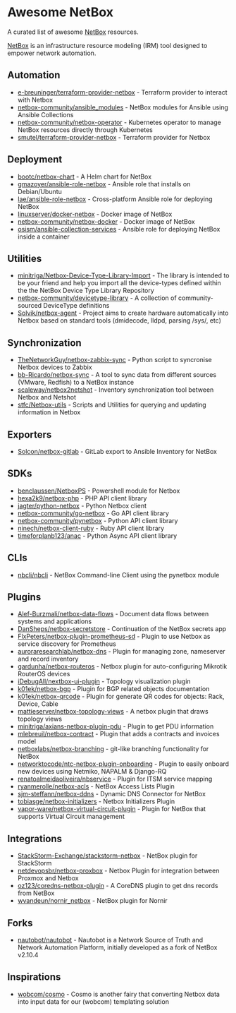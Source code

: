 # Awesome NetBox

A curated list of awesome [NetBox](https://github.com/netbox-community/netbox) resources.

[NetBox](https://github.com/netbox-community/netbox) is an infrastructure resource modeling (IRM) tool designed to empower network automation.

## Automation

* [e-breuninger/terraform-provider-netbox](https://github.com/e-breuninger/terraform-provider-netbox) - Terraform provider to interact with Netbox
* [netbox-community/ansible_modules](https://github.com/netbox-community/ansible_modules) - NetBox modules for Ansible using Ansible Collections
* [netbox-community/netbox-operator](https://github.com/netbox-community/netbox-operator) - Kubernetes operator to manage NetBox resources directly through Kubernetes
* [smutel/terraform-provider-netbox](https://github.com/smutel/terraform-provider-netbox) - Terraform provider for Netbox

## Deployment

* [bootc/netbox-chart](https://github.com/bootc/netbox-chart) - A Helm chart for NetBox
* [gmazoyer/ansible-role-netbox](https://github.com/gmazoyer/ansible-role-netbox) - Ansible role that installs on Debian/Ubuntu
* [lae/ansible-role-netbox](https://github.com/lae/ansible-role-netbox) - Cross-platform Ansible role for deploying NetBox
* [linuxserver/docker-netbox](https://github.com/linuxserver/docker-netbox) - Docker image of NetBox
* [netbox-community/netbox-docker](https://github.com/netbox-community/netbox-docker) - Docker image of NetBox
* [osism/ansible-collection-services](https://github.com/osism/ansible-collection-services) - Ansible role for deploying NetBox inside a container

## Utilities

* [minitriga/Netbox-Device-Type-Library-Import](https://github.com/minitriga/Netbox-Device-Type-Library-Import) - The library is intended to be your friend and help you import all the device-types defined within the the NetBox Device Type Library Repository
* [netbox-community/devicetype-library](https://github.com/netbox-community/devicetype-library) - A collection of community-sourced DeviceType definitions
* [Solvik/netbox-agent](https://github.com/Solvik/netbox-agent) - Project aims to create hardware automatically into Netbox based on standard tools (dmidecode, lldpd, parsing /sys/, etc)

## Synchronization

* [TheNetworkGuy/netbox-zabbix-sync](https://github.com/TheNetworkGuy/netbox-zabbix-sync) - Python script to syncronise Netbox devices to Zabbix
* [bb-Ricardo/netbox-sync](https://github.com/bb-Ricardo/netbox-sync) - A tool to sync data from different sources (VMware, Redfish) to a NetBox instance
* [scaleway/netbox2netshot](https://github.com/scaleway/netbox2netshot) - Inventory synchronization tool between Netbox and Netshot
* [stfc/Netbox-utils](https://github.com/stfc/Netbox-utils) - Scripts and Utilities for querying and updating information in Netbox

## Exporters

* [Solcon/netbox-gitlab](https://github.com/Solcon/netbox-gitlab) - GitLab export to Ansible Inventory for NetBox

## SDKs

* [benclaussen/NetboxPS](https://github.com/benclaussen/NetboxPS) - Powershell module for Netbox
* [hexa2k9/netbox-php](https://github.com/hexa2k9/netbox-php) - PHP API client library
* [jagter/python-netbox](https://github.com/jagter/python-netbox) - Python Netbox client
* [netbox-community/go-netbox](https://github.com/netbox-community/go-netbox) - Go API client library
* [netbox-community/pynetbox](https://github.com/netbox-community/pynetbox) - Python API client library
* [ninech/netbox-client-ruby](https://github.com/ninech/netbox-client-ruby) - Ruby API client library
* [timeforplanb123/anac](https://github.com/timeforplanb123/anac) - Python Async API client library

## CLIs

* [nbcli/nbcli](https://codeberg.org/nbcli/nbcli) - NetBox Command-line Client using the pynetbox module

## Plugins

* [Alef-Burzmali/netbox-data-flows](https://github.com/Alef-Burzmali/netbox-data-flows) - Document data flows between systems and applications
* [DanSheps/netbox-secretstore](https://github.com/DanSheps/netbox-secretstore) - Continuation of the NetBox secrets app
* [FlxPeters/netbox-plugin-prometheus-sd](https://github.com/FlxPeters/netbox-plugin-prometheus-sd) - Plugin to use Netbox as service discovery for Prometheus
* [auroraresearchlab/netbox-dns](https://github.com/auroraresearchlab/netbox-dns) - Plugin for managing zone, nameserver and record inventory
* [gardunha/netbox-routeros](https://github.com/gardunha/netbox-routeros) - Netbox plugin for auto-configuring Mikrotik RouterOS devices
* [iDebugAll/nextbox-ui-plugin](https://github.com/iDebugAll/nextbox-ui-plugin) - Topology visualization plugin
* [k01ek/netbox-bgp](https://github.com/k01ek/netbox-bgp) - Plugin for BGP related objects documentation
* [k01ek/netbox-qrcode](https://github.com/k01ek/netbox-qrcode) - Plugin for generate QR codes for objects: Rack, Device, Cable
* [mattieserver/netbox-topology-views](https://github.com/mattieserver/netbox-topology-views) - A netbox plugin that draws topology views
* [minitriga/axians-netbox-plugin-pdu](https://github.com/minitriga/axians-netbox-plugin-pdu) - Plugin to get PDU information
* [mlebreuil/netbox-contract](https://github.com/mlebreuil/netbox-contract) - Plugin that adds a contracts and invoices model
* [netboxlabs/netbox-branching](https://github.com/netboxlabs/netbox-branching) - git-like branching functionality for NetBox
* [networktocode/ntc-netbox-plugin-onboarding](https://github.com/networktocode/ntc-netbox-plugin-onboarding) - Plugin to easily onboard new devices using Netmiko, NAPALM & Django-RQ
* [renatoalmeidaoliveira/nbservice](https://github.com/renatoalmeidaoliveira/nbservice) - Plugin for ITSM service mapping
* [ryanmerolle/netbox-acls](https://github.com/ryanmerolle/netbox-acls) - NetBox Access Lists Plugin
* [sjm-steffann/netbox-ddns](https://github.com/sjm-steffann/netbox-ddns) - Dynamic DNS Connector for NetBox
* [tobiasge/netbox-initializers](https://github.com/tobiasge/netbox-initializers) - Netbox Initializers Plugin
* [vapor-ware/netbox-virtual-circuit-plugin](https://github.com/vapor-ware/netbox-virtual-circuit-plugin) - Plugin for NetBox that supports Virtual Circuit management

## Integrations

* [StackStorm-Exchange/stackstorm-netbox](https://github.com/StackStorm-Exchange/stackstorm-netbox) - NetBox plugin for StackStorm
* [netdevopsbr/netbox-proxbox](https://github.com/netdevopsbr/netbox-proxbox) - Netbox Plugin for integration between Proxmox and Netbox
* [oz123/coredns-netbox-plugin](https://github.com/oz123/coredns-netbox-plugin) - A CoreDNS plugin to get dns records from NetBox
* [wvandeun/nornir_netbox](https://github.com/wvandeun/nornir_netbox) - NetBox plugin for Nornir

## Forks

* [nautobot/nautobot](https://github.com/nautobot/nautobot) - Nautobot is a Network Source of Truth and Network Automation Platform, initially developed as a fork of NetBox v2.10.4

## Inspirations

* [wobcom/cosmo](https://github.com/wobcom/cosmo) - Cosmo is another fairy that converting Netbox data into input data for our (wobcom) templating solution
